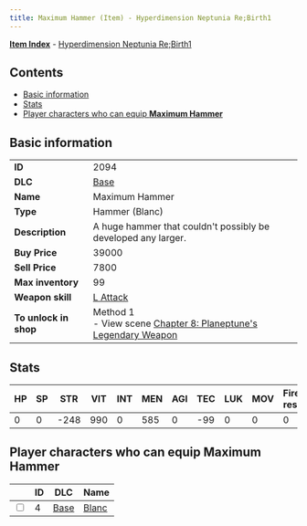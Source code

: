 ```yaml
---
title: Maximum Hammer (Item) - Hyperdimension Neptunia Re;Birth1
---
```


[**Item Index**](/neptunia/rb1/item/index.html) - [Hyperdimension Neptunia Re;Birth1](/neptunia/rb1)

## Contents

- [Basic information](#basic-information)
- [Stats](#stats)
- [Player characters who can equip **Maximum Hammer**](#player-characters-who-can-equip-maximum-hammer)
## Basic information

|   |   |
| -- | -- |
| **ID** | 2094 |
| **DLC** | [Base](/neptunia/rb1/dlc/1-base.html) |
| **Name** | Maximum Hammer |
| **Type** | Hammer (Blanc) |
| **Description** | A huge hammer that couldn't possibly be developed any larger. |
| **Buy Price** | 39000 |
| **Sell Price** | 7800 |
| **Max inventory** | 99 |
| **Weapon skill** | [L Attack](/neptunia/rb1/skill/1-602-l-attack.html) |
| **To unlock in shop** | Method 1<br />- View scene [Chapter 8: Planeptune's Legendary Weapon](/neptunia/rb1/scene/1-804-chapter-8-planeptunes-legendary-weapon.html) |


## Stats

| HP | SP | STR | VIT | INT | MEN | AGI | TEC | LUK | MOV | Fire res. | Ice res. | Wind res. | Lightning res. |
| -- | -- | --- | --- | --- | --- | --- | --- | --- | --- | --------- | -------- | --------- | -------------- |
| 0 | 0 | -248 | 990 | 0 | 585 | 0 | -99 | 0 | 0 | 0 | 0 | 0 | 0 |


## Player characters who can equip **Maximum Hammer**

|    | ID | DLC | Name |
| -- | -- | --- | ---- |
| <input type="checkbox" id="rb1-player-1-4" class="trackbox" /> | 4 | [Base](/neptunia/rb1/dlc/1-base.html) | [Blanc](/neptunia/rb1/player/1-4-blanc.html) |
